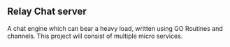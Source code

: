 ## Relay Chat server

A chat engine which can bear a heavy load, written using GO Routines and channels.
This project will consist of multiple micro services.